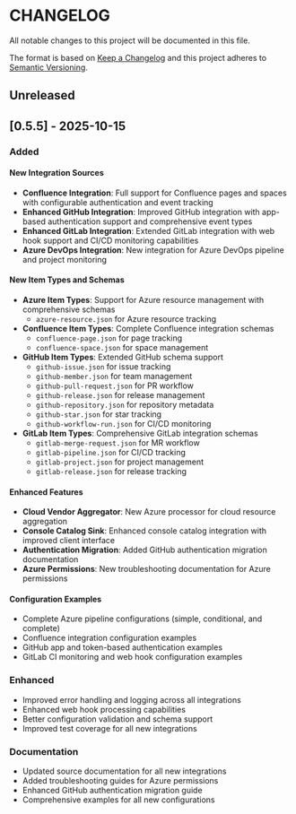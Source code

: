 # CHANGELOG

All notable changes to this project will be documented in this file.

The format is based on [Keep a Changelog](http://keepachangelog.com/en/1.0.0/)
and this project adheres to [Semantic Versioning](http://semver.org/spec/v2.0.0.html).

## Unreleased

## [0.5.5] - 2025-10-15

### Added

#### New Integration Sources

- **Confluence Integration**: Full support for Confluence pages and spaces with configurable authentication and event tracking
- **Enhanced GitHub Integration**: Improved GitHub integration with app-based authentication support
  and comprehensive event types
- **Enhanced GitLab Integration**: Extended GitLab integration with web hook support and CI/CD monitoring capabilities
- **Azure DevOps Integration**: New integration for Azure DevOps pipeline and project monitoring

#### New Item Types and Schemas

- **Azure Item Types**: Support for Azure resource management with comprehensive schemas
  - `azure-resource.json` for Azure resource tracking
- **Confluence Item Types**: Complete Confluence integration schemas
  - `confluence-page.json` for page tracking
  - `confluence-space.json` for space management
- **GitHub Item Types**: Extended GitHub schema support
  - `github-issue.json` for issue tracking
  - `github-member.json` for team management
  - `github-pull-request.json` for PR workflow
  - `github-release.json` for release management
  - `github-repository.json` for repository metadata
  - `github-star.json` for star tracking
  - `github-workflow-run.json` for CI/CD monitoring
- **GitLab Item Types**: Comprehensive GitLab integration schemas
  - `gitlab-merge-request.json` for MR workflow
  - `gitlab-pipeline.json` for CI/CD tracking
  - `gitlab-project.json` for project management
  - `gitlab-release.json` for release tracking

#### Enhanced Features

- **Cloud Vendor Aggregator**: New Azure processor for cloud resource aggregation
- **Console Catalog Sink**: Enhanced console catalog integration with improved client interface
- **Authentication Migration**: Added GitHub authentication migration documentation
- **Azure Permissions**: New troubleshooting documentation for Azure permissions

#### Configuration Examples

- Complete Azure pipeline configurations (simple, conditional, and complete)
- Confluence integration configuration examples
- GitHub app and token-based authentication examples
- GitLab CI monitoring and web hook configuration examples

### Enhanced

- Improved error handling and logging across all integrations
- Enhanced web hook processing capabilities
- Better configuration validation and schema support
- Improved test coverage for all new integrations

### Documentation

- Updated source documentation for all new integrations
- Added troubleshooting guides for Azure permissions
- Enhanced GitHub authentication migration guide
- Comprehensive examples for all new configurations
